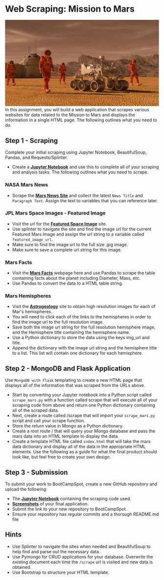 # Web Scraping: Mission to Mars
![Image](Images/mission_to_mars.png)
In this assignment, you will build a web application that scrapes various websites for data related to the Mission to Mars and displays the information in a single HTML page. The following outlines what you need to do.

## Step 1 - Scraping
Complete your initial scraping using Jupyter Notebook, BeautifulSoup, Pandas, and Requests/Splinter.
* Create a [**Jupyter Notebook**](Missions_to_Mars/mission_to_mars.ipynb) and use this to complete all of your scraping and analysis tasks. 
The following outlines what you need to scrape.

### NASA Mars News
* Scrape the [**Mars News Site**](https://redplanetscience.com/) and collect the latest `News Title` and `Paragraph Text`. Assign the text to variables that you can reference later.

### JPL Mars Space Images - Featured Image
* Visit the url for the [**Featured Space Image**](https://spaceimages-mars.com/#) site.
* Use splinter to navigate the site and find the image url for the current Featured Mars Image and assign the url string to a variable called `featured_image_url`.
* Make sure to find the image url to the full size .jpg image.
* Make sure to save a complete url string for this image.

### Mars Facts
* Visit the [**Mars Facts**](https://galaxyfacts-mars.com/) webpage here and use Pandas to scrape the table containing facts about the planet including Diameter, Mass, etc.
* Use Pandas to convert the data to a HTML table string.

### Mars Hemispheres
* Visit the [**Astrogeology**](https://marshemispheres.com/) site to obtain high resolution images for each of Mar's hemispheres.
* You will need to click each of the links to the hemispheres in order to find the image url to the full resolution image.
* Save both the image url string for the full resolution hemisphere image, and the Hemisphere title containing the hemisphere name. 
* Use a Python dictionary to store the data using the keys img_url and title.
* Append the dictionary with the image url string and the hemisphere title to a list. This list will contain one dictionary for each hemisphere.

## Step 2 - MongoDB and Flask Application
Use `MongoDB with Flask` templating to create a new HTML page that displays all of the information that was scraped from the URLs above.
* Start by converting your Jupyter notebook into a Python script called `scrape_mars.py` with a function called scrape that will execute all of your scraping code from above and return one Python dictionary containing all of the scraped data.
* Next, create a route called /scrape that will import your `scrape_mars.py` script and call your scrape function.
* Store the return value in Mongo as a Python dictionary.
* Create a root route / that will query your Mongo database and pass the mars data into an HTML template to display the data.
* Create a template HTML file called `index.html` that will take the mars data dictionary and display all of the data in the appropriate HTML elements. Use the following as a guide for what the final product should look like, but feel free to create your own design.

## Step 3 - Submission
To submit your work to BootCampSpot, create a new GitHub repository and upload the following:
* The [**Jupyter Notebook**](Missions_to_Mars/mission_to_mars.ipynb) containing the scraping code used.
* [**Screenshots**](Images/mission_to_mars.ipynb) of your final application.
* Submit the link to your new repository to BootCampSpot.
* Ensure your repository has regular commits and a thorough README.md file

## Hints
* Use Splinter to navigate the sites when needed and BeautifulSoup to help find and parse out the necessary data.
* Use Pymongo for CRUD applications for your database. Overwrite the existing document each time the `/scrape` url is visited and new data is obtained.
* Use Bootstrap to structure your HTML template.
